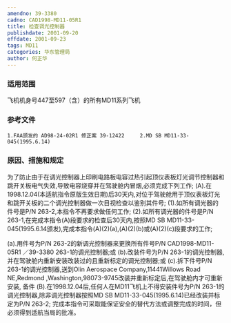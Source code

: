 ```yaml
---
amendno: 39-3380
cadno: CAD1998-MD11-05R1
title: 检查调光控制器
publishdate: 2001-09-20
effdate: 2001-09-23
tags: MD11
categories: 华东管理局
author: 何正华
---
```


### 适用范围 
飞机机身号447至597（含）的所有MD11系列飞机

<!--more-->
### 参考文件
    1.FAA颁发的 AD98-24-02R1 修正案 39-12422     2.MD SB MD11-33-045(1995.6.14)       

### 原因、措施和规定 
为了防止由于在调光控制器上印刷电路板电容过热引起顶仪表板灯光调节控制器和跳开关板电气失效,导致电容烧穿并在驾驶舱内冒烟,必须完成下列工作; 
(A).在1998.12.04(本适航指令原版生效日期)后30天内,对位于驾驶舱用于顶仪表板灯光和跳开关板的二个调光控制器做一次目视检查以鉴别其件号; 
     (1).如所有调光器的件号是P/N 263-2,本指令不再要求做任何工作; 
(2).如所有调光器的件号是P/N 263-1,在完成本指令(A)段要求的检查后30天内,按照MD SB MD11-33-045(1995.6.14颁发),完成本指令(A)(2)(a),(A)(2)(b)或(A)(2)(c)段要求的工作; 

(a).用件号为P/N 263-2的新调光控制器来更换所有件号P/N 
      CAD1998-MD11-05R1   ／39-3380 
263-1的调光控制器;或 
       (b).改装件号为P/N 263-1的调光控制器,并在驾驶舱内重新安装改装过的且重新标定的调光控制器;或 
       (c).拆下件号P/N 263-1的调光控制器,送到Olin Aerospace Company,11441Willows Road NE,Redmond ,Washington,98073-9745改装并重新标定后,在驾驶舱内才可重新安装, 
备件
    (B).在1998.12.04后,任何人在MD11飞机上不得安装件号为P/N 263-1的调光控制器,除非调光控制器按照MD SB MD11-33-045(1995.6.14)已经改装并标定为P/N 263-2; 
    完成本指令可采取能保证安全的替代方法或调整完成的时间，但必须得到适航当局的批准。
